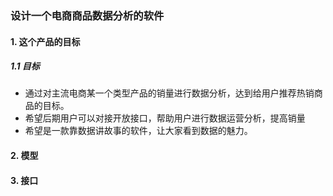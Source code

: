 ###  设计一个电商商品数据分析的软件

#### 1.  这个产品的目标

##### 1.1  目标

* 通过对主流电商某一个类型产品的销量进行数据分析，达到给用户推荐热销商品的目标。
* 希望后期用户可以对接开放接口，帮助用户进行数据运营分析，提高销量
* 希望是一款靠数据讲故事的软件，让大家看到数据的魅力。

#### 2. 模型



#### 3. 接口

